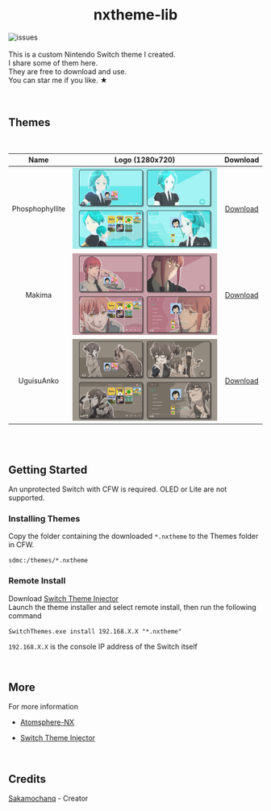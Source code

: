 <div align="center">
    <h1>nxtheme-lib</h1>
    <div align="left">
<!--         <img alt="stars" src="https://img.shields.io/github/stars/Sakamochanq/nxtheme-lib"> -->
<!--         <img alt="license" src="https://img.shields.io/github/license/Sakamochanq/nxtheme-lib"> -->
        <img alt="issues" src="https://img.shields.io/github/issues/Sakamochanq/nxtheme-lib">
<!--         <img alt="last-commit" src="https://img.shields.io/github/last-commit/Sakamochanq/nxtheme-lib"> -->
        <br>
        <br>
        This is a custom Nintendo Switch theme I created.  
        <br>
        I share some of them here.  
        <br>
        They are free to download and use.  
        <br>
        You can star me if you like. ★
    </div>
</div>

<br>
<br>

<h2>Themes</h2>

<br>

| Name | Logo (1280x720) | Download |
| :----: | :----: | :----: |
| Phosphophyllite | <img src="./lib/NX_Phosphophyllite/Logo.png" width="500"> | [Download](./lib/NX_Phosphophyllite/themes/) |
| Makima | <img src="./lib/NX_Makima/Logo.png" width="500"> | [Download](./lib/NX_Makima/themes/) |
| UguisuAnko | <img src="./lib/NX_UguisuAnko/Logo.png" width="500"> | [Download](./lib/NX_UguisuAnko/themes/) |

<br>
<br>

<h2>Getting Started</h2>

An unprotected Switch with CFW is required. OLED or Lite are not supported.

<h3>Installing Themes</h3>

Copy the folder containing the downloaded `*.nxtheme` to the Themes folder in CFW.
<br>
```shell
sdmc:/themes/*.nxtheme
```

<h3>Remote Install</h3>

Download [Switch Theme Injector](https://github.com/exelix11/SwitchThemeInjector/releases/tag/v4.7.1)
<br>
Launch the theme installer and select remote install, then run the following command
<br>
```shell
SwitchThemes.exe install 192.168.X.X "*.nxtheme"
``` 
`192.168.X.X` is the console IP address of the Switch itself

<br>

<h2>More</h2>

For more information

* [Atomsphere-NX](https://github.com/Atmosphere-NX/Atmosphere)  

* [Switch Theme Injector](https://github.com/exelix11/SwitchThemeInjector/)

<br>

<h2>Credits</h2>

[Sakamochanq](https://github.com/Sakamochanq) - Creator
